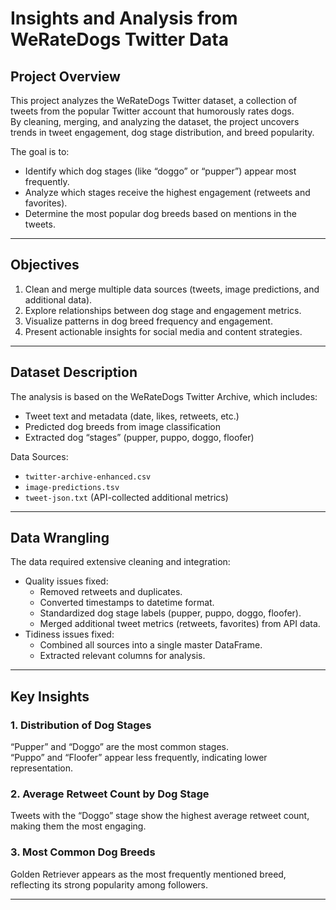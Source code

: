 # Insights and Analysis from WeRateDogs Twitter Data

## Project Overview
This project analyzes the WeRateDogs Twitter dataset, a collection of tweets from the popular Twitter account that humorously rates dogs.  
By cleaning, merging, and analyzing the dataset, the project uncovers trends in tweet engagement, dog stage distribution, and breed popularity.

The goal is to:
- Identify which dog stages (like “doggo” or “pupper”) appear most frequently.  
- Analyze which stages receive the highest engagement (retweets and favorites).  
- Determine the most popular dog breeds based on mentions in the tweets.

---

## Objectives
1. Clean and merge multiple data sources (tweets, image predictions, and additional data).  
2. Explore relationships between dog stage and engagement metrics.  
3. Visualize patterns in dog breed frequency and engagement.  
4. Present actionable insights for social media and content strategies.

---

## Dataset Description
The analysis is based on the WeRateDogs Twitter Archive, which includes:
- Tweet text and metadata (date, likes, retweets, etc.)
- Predicted dog breeds from image classification
- Extracted dog “stages” (pupper, puppo, doggo, floofer)

Data Sources:
- `twitter-archive-enhanced.csv`
- `image-predictions.tsv`
- `tweet-json.txt` (API-collected additional metrics)

---

## Data Wrangling
The data required extensive cleaning and integration:

- Quality issues fixed:
  - Removed retweets and duplicates.
  - Converted timestamps to datetime format.
  - Standardized dog stage labels (pupper, puppo, doggo, floofer).
  - Merged additional tweet metrics (retweets, favorites) from API data.
- Tidiness issues fixed:
  - Combined all sources into a single master DataFrame.
  - Extracted relevant columns for analysis.

---

## Key Insights

### 1. Distribution of Dog Stages
“Pupper” and “Doggo” are the most common stages.  
“Puppo” and “Floofer” appear less frequently, indicating lower representation.

### 2. Average Retweet Count by Dog Stage
Tweets with the “Doggo” stage show the highest average retweet count, making them the most engaging.

### 3. Most Common Dog Breeds
Golden Retriever appears as the most frequently mentioned breed, reflecting its strong popularity among followers.

---

